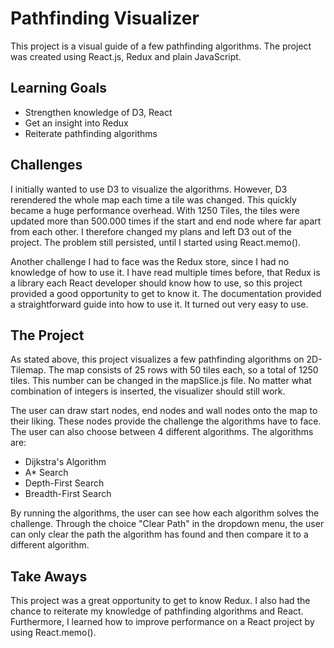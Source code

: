 
# Pathfinding Visualizer

This project is a visual guide of a few pathfinding algorithms. The project was created using React.js, Redux and plain JavaScript. 

## Learning Goals

- Strengthen knowledge of D3, React
- Get an insight into Redux
- Reiterate pathfinding algorithms

## Challenges

I initially wanted to use D3 to visualize the algorithms. However, D3 rerendered the whole map each time a tile was changed.
This quickly became a huge performance overhead. With 1250 Tiles, the tiles were updated more than 500.000 times if the start and end node where far apart from each other. I therefore changed my plans and left D3 out of the project. The problem still persisted, until I started using React.memo().

Another challenge I had to face was the Redux store, since I had no knowledge of how to use it. I have read multiple times before, that Redux is a library each React developer should know how to use, so this project provided a good opportunity to get to know it. The documentation provided a straightforward guide into how to use it. It turned out very easy to use.

## The Project

As stated above, this project visualizes a few pathfinding algorithms on 2D-Tilemap. The map consists of 25 rows with 50 tiles each, so a total of 1250 tiles. This number can be changed in the mapSlice.js file. No matter what combination of integers is inserted, the visualizer should still work.

The user can draw start nodes, end nodes and wall nodes onto the map to their liking. These nodes provide the challenge the algorithms have to face. The user can also choose between 4 different algorithms. The algorithms are:

- Dijkstra's Algorithm
- A* Search
- Depth-First Search
- Breadth-First Search

By running the algorithms, the user can see how each algorithm solves the challenge. Through the choice "Clear Path" in the dropdown menu, the user can only clear the path the algorithm has found and then compare it to a different algorithm. 

## Take Aways

This project was a great opportunity to get to know Redux. I also had the chance to reiterate my knowledge of pathfinding algorithms and React. Furthermore, I learned how to improve performance on a React project by using React.memo().



